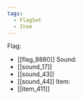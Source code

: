 ```yaml
---
tags:
  - FlagSet
  - Item
---
```

Flag:
- [[flag_9880]]
Sound:
- [[sound_17]]
- [[sound_43]]
- [[sound_44]]
Item:
- [[item_411]]
